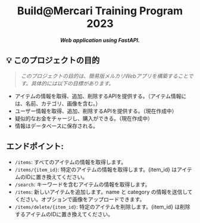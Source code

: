 <h1 align="center">
  Build@Mercari Training Program 2023
</h1>

<p align="center">
  <b><i>
Web application using FastAPI.</i></b><br>
</p>

## 💡 このプロジェクトの目的

> _このプロジェクトの目的は、簡易版メルカリWebアプリを構築することです。具体的には以下の目標があります。_

- アイテムの情報を取得、追加、削除するAPIを提供する。（アイテム情報には、名前、カテゴリ、画像を含む。）
- ユーザー情報を取得、追加、削除するAPIを提供する。（現在作成中）
- 疑似的なお金をチャージし、購入ができる。（現在作成中）
- 情報はデータベースに保存される。

## エンドポイント:

- `/items`: すべてのアイテムの情報を取得します。
- `/items/{item_id}`: 特定のアイテムの情報を取得します。{item_id} はアイテムのIDに置き換えてください。
- `/search`: キーワードを含むアイテムの情報を取得します。
- `/items`: 新しいアイテムを追加します。name と category の情報を送信してください。オプションで画像をアップロードできます。
- `/items/delete/{item_id}`: 特定のアイテムを削除します。{item_id} は削除するアイテムのIDに置き換えてください。
